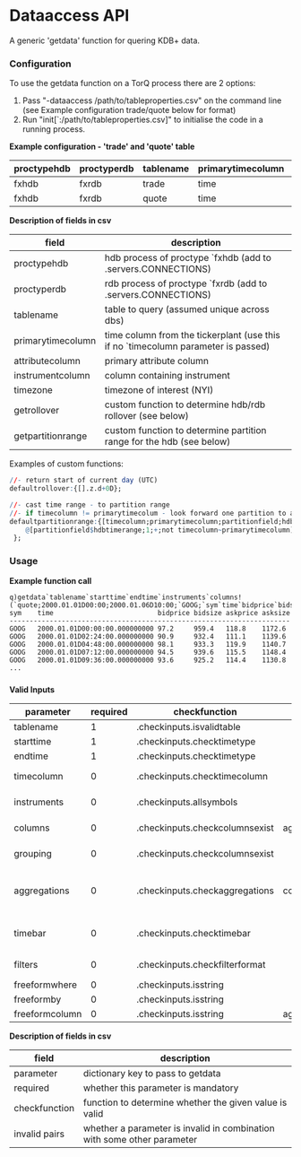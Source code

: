 # Dataaccess API

A generic 'getdata' function for quering KDB+ data.

### Configuration

To use the getdata function on a TorQ process there are 2 options:
1) Pass "-dataaccess /path/to/tableproperties.csv" on the command line (see Example configuration trade/quote below for format)
2) Run "init[`:/path/to/tableproperties.csv]" to initialise the code in a running process.


**Example configuration - 'trade' and 'quote' table**

|proctypehdb   |proctyperdb|tablename                     |primarytimecolumn     |attributecolumn                                                                 |instrumentcolumn|timezone|getrollover     |getpartitionrange     |
|--------------|-----------|------------------------------|----------------------|--------------------------------------------------------------------------------|----------------|--------|----------------|----------------------|
|fxhdb      |fxrdb   |trade                        |time                  |sym                                                                             |sym             |UTC     |defaultrollover|defaultpartitionrange|
|fxhdb      |fxrdb   |quote                        |time                  |sym                                                                             |sym             |UTC     |defaultrollover|defaultpartitionrange|


**Description of fields in csv**

|field      |description                                                          |
|-----------|---------------------------------------------------------------------|
|proctypehdb    |hdb process of proctype `fxhdb (add to .servers.CONNECTIONS)|
|proctyperdb    |rdb process of proctype `fxrdb (add to .servers.CONNECTIONS)|
|tablename  |table to query (assumed unique across dbs)      |
|primarytimecolumn  |time column from the tickerplant (use this if no  `timecolumn parameter is passed)      |
|attributecolumn    |primary attribute column      |
|instrumentcolumn   |column containing instrument      |
|timezone   |timezone of interest (NYI)      |
|getrollover   |custom function to determine hdb/rdb rollover (see below)      |
|getpartitionrange   |custom function to determine partition range for the hdb (see below)      |


Examples of custom functions:

```q
//- return start of current day (UTC)
defaultrollover:{[].z.d+0D};

//- cast time range - to partition range
//- if timecolumn != primarytimecolum - look forward one partition to account for descrepancy between "date" & "`date$timecolumn"
defaultpartitionrange:{[timecolumn;primarytimecolumn;partitionfield;hdbtimerange]
    @[partitionfield$hdbtimerange;1;+;not timecolumn~primarytimecolumn]
 };
```



### Usage

**Example function call**

```
q)getdata`tablename`starttime`endtime`instruments`columns!(`quote;2000.01.01D00:00;2000.01.06D10:00;`GOOG;`sym`time`bidprice`bidsize`askprice`asksize)
sym    time                          bidprice bidsize askprice asksize
----------------------------------------------------------------------
GOOG   2000.01.01D00:00:00.000000000 97.2     959.4   118.8    1172.6
GOOG   2000.01.01D02:24:00.000000000 90.9     932.4   111.1    1139.6
GOOG   2000.01.01D04:48:00.000000000 98.1     933.3   119.9    1140.7
GOOG   2000.01.01D07:12:00.000000000 94.5     939.6   115.5    1148.4
GOOG   2000.01.01D09:36:00.000000000 93.6     925.2   114.4    1130.8
...
```


### 
**Valid Inputs**

|parameter     |required|checkfunction                 |invalidpairs          |description                                                                     |
|--------------|--------|------------------------------|----------------------|--------------------------------------------------------------------------------|
|tablename     |1       |.checkinputs.isvalidtable     |                      |table to query                                                                  |
|starttime     |1       |.checkinputs.checktimetype    |                      |startime - see timecolumn                                                       |
|endtime       |1       |.checkinputs.checktimetype    |                      |endime - see timecolumn                                                         |
|timecolumn    |0       |.checkinputs.checktimecolumn  |                      |column to apply (startime;endime) filter to                                     |
|instruments   |0       |.checkinputs.allsymbols       |                      |instruments of interest - see tableproperties.csv                               |
|columns       |0       |.checkinputs.checkcolumnsexist|aggregations          |table columns to return - assumed all if not present                            |
|grouping      |0       |.checkinputs.checkcolumnsexist|                      |columns to group by -  no grouping assumed if not present                       |
|aggregations  |0       |.checkinputs.checkaggregations|columns&#124;freeformcolumn|dictionary of aggregations - e.g `last`max`wavg!(`time;`bidprice`askprice;(`asksize`askprice;`bidsize`bidprice))|
|timebar       |0       |.checkinputs.checktimebar     |                      |list of (time column to group on;size;type - `nanosecond`second`minute`hour`day)|
|filters       |0       |.checkinputs.checkfilterformat|                      |a dictionary of columns + conditions in string format                           |
|freeformwhere |0       |.checkinputs.isstring         |                      |where clause in string format                                                   |
|freeformby    |0       |.checkinputs.isstring         |                      |by clause in string format                                                      |
|freeformcolumn|0       |.checkinputs.isstring         |aggregations          |select clause in string format                         |


**Description of fields in csv**

|field      |description                                                          |
|-----------|---------------------------------------------------------------------|
|parameter    |dictionary key to pass to getdata    |
|required   |whether this parameter is mandatory      |
|checkfunction   |function to determine whether the given value is valid      |
|invalid pairs   |whether a parameter is invalid in combination with some other parameter      |

